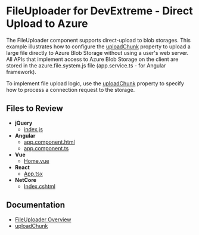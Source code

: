 # FileUploader for DevExtreme - Direct Upload to Azure

The FileUploader component supports direct-upload to blob storages. This example illustrates how to configure the [uploadChunk](https://js.devexpress.com/Documentation/ApiReference/UI_Components/dxFileUploader/Configuration/#uploadChunk) property to upload a large file directly to Azure Blob Storage without using a user's web server. All APIs that implement access to Azure Blob Storage on the client are stored in the azure.file.system.js file (app.service.ts - for Angular framework).

To implement file upload logic, use the [uploadChunk](https://js.devexpress.com/Documentation/ApiReference/UI_Components/dxFileUploader/Configuration/#uploadChunk) property to specify how to process a connection request to the storage.

## Files to Review

- **jQuery**
    - [index.js](jQuery/src/index.js)
- **Angular**
    - [app.component.html](Angular/src/app/app.component.html)
    - [app.component.ts](Angular/src/app/app.component.ts)
- **Vue**
    - [Home.vue](Vue/src/components/HomeContent.vue)
- **React**
    - [App.tsx](React/src/App.tsx)
- **NetCore**    
    - [Index.cshtml](ASP.NET%20Core/Views/Home/Index.cshtml)

## Documentation

- [FileUploader Overview](https://js.devexpress.com/Angular/Documentation/Guide/UI_Components/FileUploader/Overview/)
- [uploadChunk](https://js.devexpress.com/Documentation/ApiReference/UI_Components/dxFileUploader/Configuration/#uploadChunk)